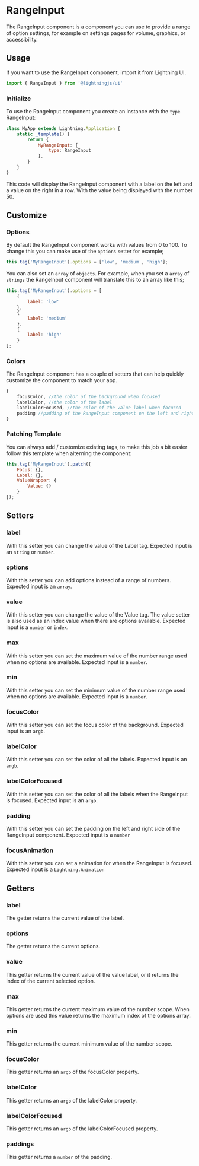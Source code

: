 # RangeInput

The RangeInput component is a component you can use to provide a range of option settings, for example on settings pages for volume, graphics, or accessibility.

## Usage

If you want to use the RangeInput component, import it from Lightning UI.

```js
import { RangeInput } from '@lightningjs/ui'
```

### Initialize

To use the RangeInput component you create an instance with the `type` RangeInput:

```js
class MyApp extends Lightning.Application {
    static _template() {
        return {
            MyRangeInput: {
                type: RangeInput
            },
        }
    }
}
```

This code will display the RangeInput component with a label on the left and a value on the right in a row. With the value being displayed with the number 50.

## Customize

### Options

By default the RangeInput component works with values from 0 to 100. To change this you can make use of the `options` setter for example;

```js
this.tag('MyRangeInput').options = ['low', 'medium', 'high'];
```

You can also set an `array` of `objects`. For example, when you set a `array` of `strings` the RangeInput component will translate this to an array like this;

```js
this.tag('MyRangeInput').options = [
    {
        label: 'low'
    }, 
    {
        label: 'medium'
    },
    {
        label: 'high'
    }
];
```

### Colors

The RangeInput component has a couple of setters that can help quickly customize the component to match your app. 

```js
{
    focusColor, //the color of the background when focused
    labelColor, //the color of the label
    labelColorFocused, //the color of the value label when focused
    padding //padding of the RangeInput component on the left and right
}
```

### Patching Template

You can always add / customize existing tags, to make this job a bit easier follow this template when alterning the component:

```js
this.tag('MyRangeInput').patch({
    Focus: {},
    Label: {},
    ValueWrapper: {
        Value: {}
    }
});
```

## Setters

### label
With this setter you can change the value of the Label tag. Expected input is an `string` or `number`.

### options
With this setter you can add options instead of a range of numbers. Expected input is an `array`.

### value
With this setter you can change the value of the Value tag. The value setter is also used as an index value when there are options available. Expected input is a `number` or `index`.

### max
With this setter you can set the maximum value of the number range used when no options are available. Expected input is a `number`.

### min
With this setter you can set the minimum value of the number range used when no options are available. Expected input is a `number`.

### focusColor
With this setter you can set the focus color of the background. Expected input is an `argb`.

### labelColor
With this setter you can set the color of all the labels. Expected input is an `argb`.

### labelColorFocused
With this setter you can set the color of all the labels when the RangeInput is focused. Expected input is an `argb`.

### padding
With this setter you can set the padding on the left and right side of the RangeInput component. Expected input is a `number`

### focusAnimation
With this setter you can set a animation for when the RangeInput is focused. Expected input is a `Lightning.Animation`

## Getters

### label
The getter returns the current value of the label.

### options
The getter returns the current options.

### value
This getter returns the current value of the value label, or it returns the index of the current selected option.

### max
This getter returns the current maximum value of the number scope. When options are used this value returns the maximum index of the options array.

### min
This getter returns the current minimum value of the number scope.

### focusColor
This getter returns an `argb` of the focusColor property.

### labelColor
This getter returns an `argb` of the labelColor property.

### labelColorFocused
This getter returns an `argb` of the labelColorFocused property.

### paddings
This getter returns a `number` of the padding.